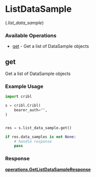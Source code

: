 # ListDataSample
(*.list_data_sample*)

### Available Operations

* [get](#get) - Get a list of DataSample objects

## get

Get a list of DataSample objects

### Example Usage

```python
import cribl

s = cribl.Cribl(
    bearer_auth="",
)


res = s.list_data_sample.get()

if res.data_samples is not None:
    # handle response
    pass
```


### Response

**[operations.GetListDataSampleResponse](../../models/operations/getlistdatasampleresponse.md)**

